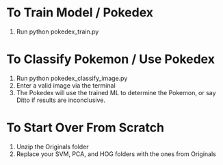 # To Train Model / Pokedex
1) Run python pokedex_train.py

# To Classify Pokemon / Use Pokedex
1) Run python pokedex_classify_image.py
2) Enter a valid image via the terminal
3) The Pokedex will use the trained ML to determine the Pokemon, or say Ditto if results are inconclusive.

# To Start Over From Scratch
1) Unzip the Originals folder
2) Replace your SVM, PCA, and HOG folders with the ones from Originals